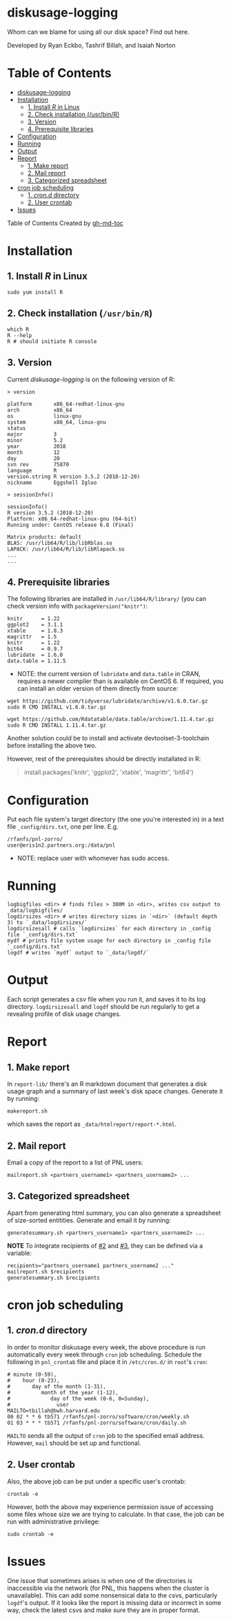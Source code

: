 # diskusage-logging

Whom can we blame for using all our disk space?  Find out here.

Developed by Ryan Eckbo, Tashrif Billah, and Isaiah Norton

Table of Contents
=================

   * [diskusage-logging](#diskusage-logging)
   * [Installation](#installation)
      * [1. Install <em>R</em> in Linux](#1-install-r-in-linux)
      * [2. Check installation (/usr/bin/R)](#2-check-installation-usrbinr)
      * [3. Version](#3-version)
      * [4. Prerequisite libraries](#4-prerequisite-libraries)
   * [Configuration](#configuration)
   * [Running](#running)
   * [Output](#output)
   * [Report](#report)
      * [1. Make report](#1-make-report)
      * [2. Mail report](#2-mail-report)
      * [3. Categorized spreadsheet](#3-categorized-spreadsheet)   
   * [cron job scheduling](#cron-job-scheduling)
      * [1. <em>cron.d</em> directory](#1-crond-directory)
      * [2. User crontab](#2-user-crontab)
   * [Issues](#issues)


Table of Contents Created by [gh-md-toc](https://github.com/ekalinin/github-markdown-toc)


# Installation

## 1. Install *R* in Linux

    sudo yum install R
    
## 2. Check installation (`/usr/bin/R`)

    which R
    R --help
    R # should initiate R console

## 3. Version

Current *diskusage-logging* is on the following version of R:
    
    > version
    
    platform       x86_64-redhat-linux-gnu
    arch           x86_64
    os             linux-gnu
    system         x86_64, linux-gnu
    status
    major          3
    minor          5.2
    year           2018
    month          12
    day            20
    svn rev        75870
    language       R
    version.string R version 3.5.2 (2018-12-20)
    nickname       Eggshell Igloo

    > sessionInfo()
    
    sessionInfo()
    R version 3.5.2 (2018-12-20)
    Platform: x86_64-redhat-linux-gnu (64-bit)
    Running under: CentOS release 6.8 (Final)

    Matrix products: default
    BLAS: /usr/lib64/R/lib/libRblas.so
    LAPACK: /usr/lib64/R/lib/libRlapack.so
    ...
    ...

    
## 4. Prerequisite libraries
The following libraries are installed in `/usr/lib64/R/library/` (you can check version info
with `packageVersion("knitr")`:


    knitr      = 1.22
    ggplot2    = 3.1.1
    xtable     = 1.8.3
    magrittr   = 1.5
    knitr      = 1.22
    bit64      = 0.9.7
    lubridate  = 1.6.0
    data.table = 1.11.5
    

* NOTE: the current version of `lubridate` and `data.table` in CRAN, requires 
a newer compiler than is available on CentOS 6. If required, you can install an older version of 
them directly from source:

```
wget https://github.com/tidyverse/lubridate/archive/v1.6.0.tar.gz
sudo R CMD INSTALL v1.6.0.tar.gz  
  
wget https://github.com/Rdatatable/data.table/archive/1.11.4.tar.gz
sudo R CMD INSTALL 1.11.4.tar.gz
```

Another solution could be to install and activate devtoolset-3-toolchain before installing the above two.

However, rest of the prerequisites should be directly installated in R:

  > install.packages('knitr', 'ggplot2', 'xtable', 'magrittr', 'bit64')


# Configuration

Put each file system's target directory (the one you're interested in) in a
text file `_config/dirs.txt`, one per line. E.g.

    /rfanfs/pnl-zorro/
    user@eris1n2.partners.org:/data/pnl

* NOTE: replace user with whomever has sudo access.
    
# Running

    logbigfiles <dir> # finds files > 300M in <dir>, writes csv output to _data/logbigfiles/
    logdirsizes <dir> # writes directory sizes in `<dir>` (default depth 3) to `_data/logdirsizes/`
    logdirsizesall # calls `logdirsizes` for each directory in _config file `_config/dirs.txt`
    mydf # prints file system usage for each directory in _config file `_config/dirs.txt`
    logdf # writes `mydf` output to `_data/logdf/`

# Output

Each script generates a csv file when you run it, and saves it to its log directory.
`logdirsizesall` and `logdf` should be run regularly to get a revealing profile of
disk usage changes.

# Report

## 1. Make report

In `report-lib/` there's an R markdown document that generates a disk usage graph and a summary
of last week's disk space changes. Generate it by running:

    makereport.sh

which saves the report as `_data/htmlreport/report-*.html`. 

## 2. Mail report

Email a copy of the report to a list of PNL users:

    mailreport.sh <partners_username1> <partners_username2> ...

## 3. Categorized spreadsheet

Apart from generating html summary, you can also generate a spreadsheet of size-sorted entitities. 
Generate and email it by running:

    generatesummary.sh <partners_username1> <partners_username2> ...

**NOTE** To integrate recipients of [#2](#2-mail-report) and [#3](#3-categorized-spreadsheet), they can be defined via a variable:

    recipients="partners_username1 partners_username2 ..."
    mailreport.sh $recipients
    generatesummary.sh $recipients


# cron job scheduling

## 1. *cron.d* directory

In order to monitor diskusage every week, the above procedure is run automatically 
every week through `cron` job scheduling. Schedule the following in `pnl_crontab` file 
and place it in `/etc/cron.d/` in `root`'s `cron`:
    
    # minute (0-59),
    #    hour (0-23),
    #       day of the month (1-31),
    #          month of the year (1-12),
    #             day of the week (0-6, 0=Sunday),
    #               user
    MAILTO=tbillah@bwh.harvard.edu
    00 02 * * 6 tb571 /rfanfs/pnl-zorro/software/cron/weekly.sh
    01 03 * * * tb571 /rfanfs/pnl-zorro/software/cron/daily.sh


`MAILTO` sends all the output of `cron` job to the specified email address. However, `mail` should be 
set up and functional. 

## 2. User crontab

Also, the above job can be put under a specific user's crontab:
    
    crontab -e

However, both the above may experience permission issue of accessing some files 
whose size we are trying to calculate. In that case, the job can be run with 
administrative privilege:
    
    sudo crontab -e
    

# Issues

One issue that sometimes arises is when one of the directories is inaccessible via the
network (for PNL, this happens when the cluster is unavailable). This can add some
nonsensical data to the csvs, particularly `logdf`'s output.  If it looks like the
report is missing data or incorrect in some way, check the latest csvs and make sure
they are in proper format.
